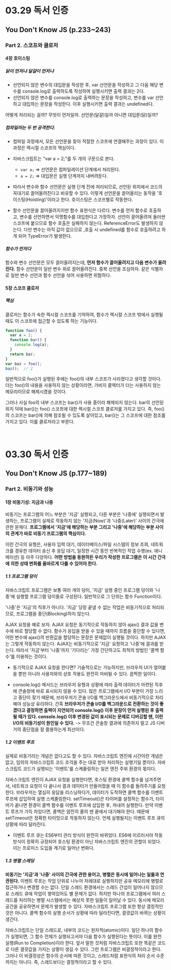 # 03.29 독서 인증

## You Don't Know JS (p.233~243)

### Part 2. 스코프와 클로저

#### 4장 호이스팅

##### 닭이 먼저냐 달걀이 먼저냐

- 선언되지 않은 변수의 대입문을 작성한 후, var 선언문을 작성하고 그 다음 해당 변수를 console.log로 출력하도록 작성하여 실행시키면 출력 결과는 2다.
- 선언되지 않은 변수를 console.log로 출력하는 문장을 작성하고, 변수를 var 선언하고 대입하는 문장을 작성한다. 이후 실행시키면 출력 결과는 undefined다.

어떻게 처리되는 걸까? 무엇이 먼저일까. 선언문(달걀)일까 아니면 대입문(닭)일까?

##### 컴파일러는 두 번 공격한다.

- 컴파일 과정에서, 모든 선언문을 찾아 적절한 스코프에 연결해주는 과정이 있다. 이 과정은 렉시컬 스코프의 핵심이다.

- 자바스크립트는 "var a = 2;"를 두 개의 구문으로 본다. 
  - `var a;`  => 선언문은 컴파일레이션 단계에서 처리된다.
  - `a = 2;` => 대입문은 실행 단계까지 내버려둔다.
- 따라서 변수와 함수 선언문은 실행 단계 전에 처리되므로, 선언된 위치에서 코드의 꼭대기로 끌어올려진다고 비유할 수 있다. 이렇게 선언문을 끌어올리는 동작을 '호이스팅(Hoisting)'이라고 한다. 호이스팅은 스코프별로 작동한다.

- 함수 선언문을 끌어올려지지만 함수 표현식은 다르다. 변수를 먼저 함수로 호출하고, 변수를 선언하면서 익명함수를 대입한다고 가정하자. 선언이 끌어올려져 둘러싼 스코프에 붙으므로 함수 호출은 실패하지 않는다. ReferenceError도 발생하지 않는다. 다만 변수는 아직 값이 없으므로 ,호출 시 undefined를 함수로 호출하려고 하게 되어 TypeError가 발생한다.

##### 함수가 먼저다

함수와 변수 선언문은 모두 끌어올려지는데, **먼저 함수가 끌어올려지고 다음 변수가 올려진다.** 함수 선언문이 일반 변수 위로 끌어올려진다. 중복 선언을 조심하자. 같은 식별자로 일반 변수 선언과 함수 선언을 섞어 사용하면 위험하다.

#### 5장 스코프 클로저

##### 핵심

클로저는 함수가 속한 렉시컬 스코프를 기억하여, 함수가 렉시컬 스코프 밖에서 실행될 때도 이 스코프에 접근할 수 있도록 하는 기능이다.

```javascript
function foo() {
  var a = 2;
  function bar() {
    console.log(a);
  }
  return bar;
}
var baz = foo();
baz();	// 2
```

일반적으로 foo()가 실행된 후에는 foo()의 내부 스코프가 사라졌다고 생각할 것이다. 더는 foo()의 내용을 사용하지 않는 상황이라면, 가비지 콜렉터가 더는 사용하지 않는 메모리이므로 해제시켰을 것이다.

그러나 사실 foo의 내부 스코프는 bar()가 사용 중이라 해제되지 않는다. bar의 선언된 위치 덕에 bar()는 foo() 스코프에 대한 렉시컬 스코프 클로저를 가지고 있다. 즉, foo()의 스코프는 bar()에 의해 참조될 수 있도록 살아있고, bar()는 그 스코프에 대한 참조를 가지고 있다. 이를 클로저라고 부른다.

<br />

# 03.30 독서 인증

## You Don't Know JS (p.177~189)

### Part 2. 비동기와 성능

#### 1장 비동기성: 지금과 나중

비동기는 프로그램의 어느 부분은 '지금' 실행되고, 다른 부분은 '나중에' 실행되면서 발생하는, 프로그램이 실제로 작동하지 않는 '지금(Now)'과 '나중(Later)' 사이의 간극에 관한 문제다. **프로그램에서 '지금'에 해당하는 부분 그리고 '나중'에 해당하는 부분 사이의 관계가 바로 비동기 프로그램의 핵심이다.**

이런 간극의 유형은, 사용자 입력 대기, 데이터베이스/파일 시스템의 정보 조회, 네트워크를 경유한 데이터 송신 후 응답 대기, 일정한 시간 동안 반복적인 작업 수행(ex. 애니메이션) 등 아주 다양하다. **어떤 방법을 동원하든 우리가 작성한 프로그램은 이 시간 간극에 의한 상태 변화를 올바르게 다룰 수 있어야 한다.**

##### 1.1 프로그램 덩이

자바스크립트 프로그램은 보통 여러 개의 덩이, '지금' 실행 중인 프로그램 덩이와 '나중'에 실행할 프로그램 덩이들로 구성된다. 일반적으로 그 단위는 함수 Function이다.

'나중'은 '지금'의 직후가 아니다. '지금' 당장 끝낼 수 없는 작업은 비동기적으로 처리되므로, 프로그램을 중단(Blocking)하지 않는다.

AJAX 요청을 예로 보자. AJAX 요청은 동기적으로 작동하지 않아 ajax() 결과 값을 변수에 바로 할당할 수 없다. 함수가 응답을 받을 수 있을 때까지 흐름을 중단할 수 있다면, 어떤 변수에 ajax()의 반환값을 할당하는 문장은 문제없이 실행될 것이다. 하지만 AJAX는 그렇게 작동하지 않는다. AJAX는 비동기적으로 '지금' 요청하고 '나중'에 결과를 받는다. 따라서 '지금'부터 '나중'까지 '기다리는' 가장 간단하고도 최적의 방법인 '콜백 함수'를 이용하는 것이다.

- 동기적으로 AJAX 요청을 한다면? 기술적으로는 가능하지만, 브라우저 UI가 얼어붙을 뿐만 아니라 사용자와의 상호 작용도 완전히 마비될 수 있다. 끔찍한 일이다.

- console.log() 메서드는 브라우저 유형과 상황에 따라 출력 데이터가 마련된 직후에 콘솔창에 바로 표시되지 않을 수 있다. 많은 프로그램에서 I/O 부분이 가장 느리고 중단이 잦기 때문에, 브라우저가 콘솔 I/O를 백그라운드에서 비동기적으로 처리해야 성능상 유리하다. 간혹 **브라우저가 콘솔 I/O를 백그라운드로 전환하는 것이 좋겠다고 결정하면 출력이 지연되어 console.log() 이후 문장이 먼저 실행된 후 출력될 때가 있다. console.log() 이후 변경된 값이 표시되는 문제로 디버깅할 땐, 이런 I/O의 비동기성이 원인일 수 있다.** -> 무조건 콘솔창 결과에 의존하지 말고 JS 디버거의 중단점을 잘 활용하는게 최선이다.

##### 1.2 이벤트 루프

실제로 비동기라는 개념은 없다고도 할 수 있다. 자바스크립트 엔진에 시간이란 개념은 없고, 임의의 자바스크립트 코드 조걱을 주는 대로 받아 처리하는 실행기일 뿐이다. 자바스크립트 코드가 실행되는 '이벤트'를 스케줄링하는 일은 엔진 주위 환경의 몫이다. 

자바스크립트 엔진이 AJAX 요청을 실행한다면, 호스팅 환경에 콜백 함수를 넘겨주면서, 네트워크 요청이 다 끝나서 결과 데이터가 만들어졌을 때 이 함수를 돌려주기를 요청한다. 브라우저는 열심히 응답을 리스닝하다가, 데이터가 도착하면 콜백 함수를 이벤트 루프에 삽입하여 실행 스케줄링한다. setTimeout()은 타이머를 설정하는 함수가, 타이머가 끝나면 환경이 콜백 함수를 이벤트 루프에 삽입한 후, 꺼내어 실행한다. 만약 이벤트 루프가 가득 차있다면, 콜백은 얌전히 줄의 맨 끝에서 대기해야 한다. 때문에 setTimeout은 정확한 타이밍으로 작동하지 않는다. 언제 실행될지는 이벤트 루프 큐의 상황에 따라 달라진다.

- 이벤트 루프 큐는 ES6부터 관리 방식이 완전히 바뀌었다. ES6에 이르러서야 작동 방식이 정확히 규정되어 호스팅 환경이 아닌 자바스크립트 엔진의 관할이 되었다. 이는 프로미스 도입을 계기로 일어난 변화다.

##### 1.3 병렬 스레딩

**비동기는 '지금'과 '나중' 사이의 간극에 관한 용어고, 병렬은 동시에 일어나는 일들과 연관된다.** 이벤트 루프는 작업 단위로 나누어 차례대로 실행하지만 공유 메모리에 병렬로 접근하거나 변경할 수는 없다. 단일 스레드 환경에서는 스레드 간섭이 일어나지 않으므로 스레드 큐에 작업이 쌓여있어도 별 문제가 없다. 하지만 하나의 프로그램에서 여러 스레드를 처리하는 병렬 시스템에서는 예상치 못한 일들이 일어날 수 있다. 동시에 메모리 공간을 공유하면서 문제가 발생할 수 있다. 자바스크립트 프로그램 또한 항상 결정적인 것은 아니다. 콜백 함수의 실행 순서가 상황에 따라 달라진다면, 결괏값이 바뀌는 상황이 생긴다.

자바스크립트는 단일 스레드로, 내부의 코드는 원자적(atomic)이다. 일단 하나의 함수가 실행되면, 그 함수 전체가 실행되고서야 다음 함수가 실행된다는 뜻이다. 이를 완전 실행(Run to Completion)이라 한다. 앞서 말한 것처럼 자바스크립트 또한 똑같은 코드로 다른 결괏값을 가지는 상황이 생길 수 있다. 그런 프로그램은 비결정적이라고 한다. 그러나 이 비결정성은 함수의 순서에 따른 것이고, 스레드처럼 표현식의 처리 순서 수준까지는 아니다. 즉, 스레드보다는 결정적이라고 할 수 있다.